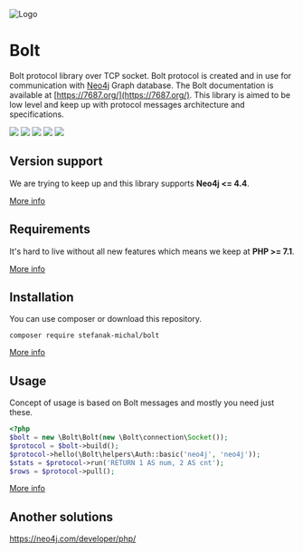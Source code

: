 ![Logo](https://repository-images.githubusercontent.com/198229221/c0edf6c1-8699-481d-85f7-17b6ea0ffb26)

# Bolt
Bolt protocol library over TCP socket. Bolt protocol is created and in use for communication with [Neo4j](https://neo4j.com/) Graph database. The Bolt documentation is available at [https://7687.org/](https://7687.org/). This library is aimed to be low level and keep up with protocol messages architecture and specifications.

![](https://img.shields.io/badge/phpunit-passed-success) ![](https://img.shields.io/github/stars/stefanak-michal/Bolt) ![](https://img.shields.io/packagist/dt/stefanak-michal/bolt) ![](https://img.shields.io/github/v/release/stefanak-michal/bolt) ![](https://img.shields.io/github/commits-since/stefanak-michal/bolt/latest)

## Version support

We are trying to keep up and this library supports **Neo4j <= 4.4**.

[More info](https://github.com/neo4j-php/Bolt/wiki/Version-support)

## Requirements

It's hard to live without all new features which means we keep at **PHP >= 7.1**.

[More info](https://github.com/neo4j-php/Bolt/wiki/Requirements)

## Installation

You can use composer or download this repository.

`composer require stefanak-michal/bolt`

[More info](https://github.com/neo4j-php/Bolt/wiki/Installation)

## Usage

Concept of usage is based on Bolt messages and mostly you need just these.

```php
<?php
$bolt = new \Bolt\Bolt(new \Bolt\connection\Socket());
$protocol = $bolt->build();
$protocol->hello(\Bolt\helpers\Auth::basic('neo4j', 'neo4j'));
$stats = $protocol->run('RETURN 1 AS num, 2 AS cnt');
$rows = $protocol->pull();
```

[More info](https://github.com/neo4j-php/Bolt/wiki/Usage)

## Another solutions

https://neo4j.com/developer/php/
